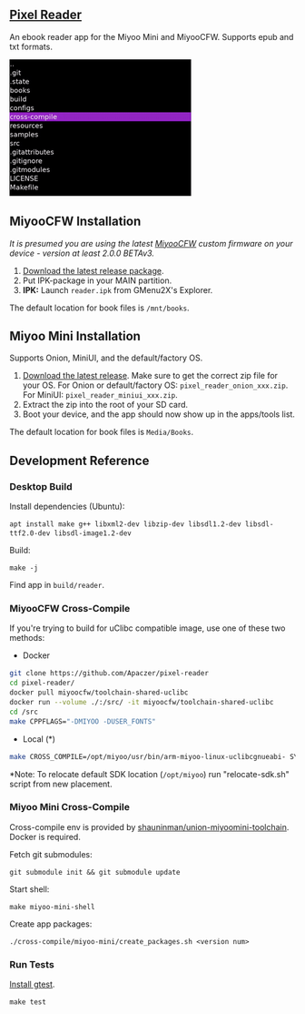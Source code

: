 ## [Pixel Reader](https://github.com/ealang/pixel-reader)

An ebook reader app for the Miyoo Mini and MiyooCFW. Supports epub and txt formats.

![Screenshot](resources/demo.gif)

## MiyooCFW Installation

*It is presumed you are using the latest [MiyooCFW](https://github.com/TriForceX/MiyooCFW/) custom firmware on your device - version at least 2.0.0 BETAv3.*

1. [Download the latest release package](https://github.com/Apaczer/pixel-reader/releases).
1. Put IPK-package in your MAIN partition.
2. **IPK:** Launch ``reader.ipk`` from GMenu2X's Explorer.

The default location for book files is `/mnt/books`.

## Miyoo Mini Installation

Supports Onion, MiniUI, and the default/factory OS.

1. [Download the latest release](https://github.com/ealang/pixel-reader/releases). Make sure to get the correct zip file for your OS. For Onion or default/factory OS: `pixel_reader_onion_xxx.zip`. For MiniUI: `pixel_reader_miniui_xxx.zip`. 
2. Extract the zip into the root of your SD card.
3. Boot your device, and the app should now show up in the apps/tools list.

The default location for book files is `Media/Books`.

## Development Reference

### Desktop Build

Install dependencies (Ubuntu):
```
apt install make g++ libxml2-dev libzip-dev libsdl1.2-dev libsdl-ttf2.0-dev libsdl-image1.2-dev
```

Build:
```
make -j
```

Find app in `build/reader`.

### MiyooCFW Cross-Compile
If you're trying to build for uClibc compatible image, use one of these two methods:
- Docker  

```sh
git clone https://github.com/Apaczer/pixel-reader
cd pixel-reader/
docker pull miyoocfw/toolchain-shared-uclibc
docker run --volume ./:/src/ -it miyoocfw/toolchain-shared-uclibc
cd /src
make CPPFLAGS="-DMIYOO -DUSER_FONTS"
```
- Local (*)

```sh
make CROSS_COMPILE=/opt/miyoo/usr/bin/arm-miyoo-linux-uclibcgnueabi- SYSROOT=/opt/miyoo/arm-miyoo-linux-uclibcgnueabi/sysroot CPPFLAGS="-DMIYOO -DUSER_FONTS"
```

*Note: To relocate default SDK location (`/opt/miyoo`) run "relocate-sdk.sh" script from new placement.

### Miyoo Mini Cross-Compile

Cross-compile env is provided by [shauninman/union-miyoomini-toolchain](https://github.com/shauninman/union-miyoomini-toolchain). Docker is required.

Fetch git submodules:
```
git submodule init && git submodule update
```

Start shell:
```
make miyoo-mini-shell
```

Create app packages:
```
./cross-compile/miyoo-mini/create_packages.sh <version num>
```

### Run Tests

[Install gtest](https://github.com/google/googletest/blob/main/googletest/README.md).

```
make test
```
